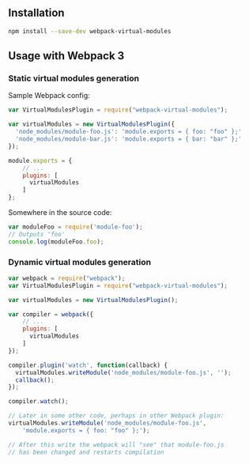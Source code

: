 ## Installation

```bash
npm install --save-dev webpack-virtual-modules
```

## Usage with Webpack 3

### Static virtual modules generation

Sample Webpack config:

```js
var VirtualModulesPlugin = require("webpack-virtual-modules");

var virtualModules = new VirtualModulesPlugin({
  'node_modules/module-foo.js': 'module.exports = { foo: "foo" };'
  'node_modules/module-bar.js': 'module.exports = { bar: "bar" };'
});

module.exports = {
    // ...
    plugins: [
      virtualModules
    ]
};
```

Somewhere in the source code:

```js
var moduleFoo = require('module-foo');
// Outputs 'foo'
console.log(moduleFoo.foo);
```

### Dynamic virtual modules generation

```js
var webpack = require("webpack");
var VirtualModulesPlugin = require("webpack-virtual-modules");

var virtualModules = new VirtualModulesPlugin();

var compiler = webpack({
    // ...
    plugins: [
      virtualModules
    ]
});

compiler.plugin('watch', function(callback) {
  virtualModules.writeModule('node_modules/module-foo.js', '');
  callback();
});

compiler.watch();
```


```js
// Later in some other code, perhaps in other Webpack plugin:
virtualModules.writeModule('node_modules/module-foo.js',
    'module.exports = { foo: "foo" };');

// After this write the webpack will "see" that module-foo.js
// has been changed and restarts compilation
```

